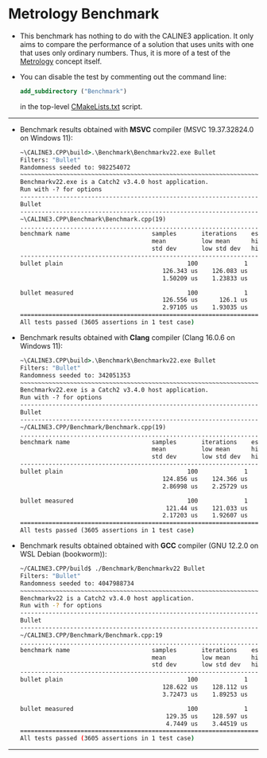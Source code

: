 # Metrology Benchmark

* This benchmark has nothing to do with the CALINE3 application. It only aims to compare the performance of a solution that uses units with one that uses only ordinary numbers. Thus, it is more of a test of the [Metrology](https://github.com/mangh/CALINE3.CPP/tree/main/Metrology) concept itself.

* You can disable the test by commenting out the command line:
  ```cmake
  add_subdirectory ("Benchmark")
  ```
  in the top-level [CMakeLists.txt](https://github.com/mangh/CALINE3.CPP/blob/main/CMakeLists.txt) script.

---

* Benchmark results obtained with __MSVC__ compiler (MSVC 19.37.32824.0 on Windows 11):
  ```cmd
  ~\CALINE3.CPP\build>.\Benchmark\Benchmarkv22.exe Bullet
  Filters: "Bullet"
  Randomness seeded to: 982254072
  ~~~~~~~~~~~~~~~~~~~~~~~~~~~~~~~~~~~~~~~~~~~~~~~~~~~~~~~~~~~~~~~~~~~~~~~~~~~~~~~
  Benchmarkv22.exe is a Catch2 v3.4.0 host application.
  Run with -? for options
  -------------------------------------------------------------------------------
  Bullet
  -------------------------------------------------------------------------------
  ~\CALINE3.CPP\Benchmark\Benchmark.cpp(19)
  ...............................................................................
  benchmark name                       samples       iterations    estimated
                                       mean          low mean      high mean
                                       std dev       low std dev   high std dev
  -------------------------------------------------------------------------------
  bullet plain                                   100             1    12.6635 ms
                                          126.343 us    126.083 us    126.678 us
                                          1.50209 us    1.23833 us    2.10914 us
  
  bullet measured                                100             1    12.5384 ms
                                          126.556 us      126.1 us    127.334 us
                                          2.97105 us    1.93035 us    4.75491 us
  ===============================================================================
  All tests passed (3605 assertions in 1 test case)
  ```

* Benchmark results obtained with __Clang__ compiler (Clang 16.0.6 on Windows 11):
  ```cmd
  ~\CALINE3.CPP\build>.\Benchmark\Benchmarkv22.exe Bullet
  Filters: "Bullet"
  Randomness seeded to: 342051353
  ~~~~~~~~~~~~~~~~~~~~~~~~~~~~~~~~~~~~~~~~~~~~~~~~~~~~~~~~~~~~~~~~~~~~~~~~~~~~~~~
  Benchmarkv22.exe is a Catch2 v3.4.0 host application.
  Run with -? for options
  -------------------------------------------------------------------------------
  Bullet
  -------------------------------------------------------------------------------
  ~/CALINE3.CPP/Benchmark/Benchmark.cpp(19)
  ...............................................................................
  benchmark name                       samples       iterations    estimated
                                       mean          low mean      high mean
                                       std dev       low std dev   high std dev
  -------------------------------------------------------------------------------
  bullet plain                                   100             1    12.4103 ms
                                          124.856 us    124.366 us    125.514 us
                                          2.86998 us    2.25729 us    3.97257 us
  
  bullet measured                                100             1    12.0921 ms
                                           121.44 us    121.033 us    121.884 us
                                          2.17203 us    1.92607 us     2.6183 us
  ===============================================================================
  All tests passed (3605 assertions in 1 test case)
  ```

* Benchmark results obtained obtained with __GCC__ compiler (GNU 12.2.0 on WSL Debian (bookworm)):
  ```sh
  ~/CALINE3.CPP/build$ ./Benchmark/Benchmarkv22 Bullet
  Filters: "Bullet"
  Randomness seeded to: 4047988734
  ~~~~~~~~~~~~~~~~~~~~~~~~~~~~~~~~~~~~~~~~~~~~~~~~~~~~~~~~~~~~~~~~~~~~~~~~~~~~~~~
  Benchmarkv22 is a Catch2 v3.4.0 host application.
  Run with -? for options
  -------------------------------------------------------------------------------
  Bullet
  -------------------------------------------------------------------------------
  ~/CALINE3.CPP/Benchmark/Benchmark.cpp:19
  ...............................................................................
  benchmark name                       samples       iterations    estimated
                                       mean          low mean      high mean
                                       std dev       low std dev   high std dev
  -------------------------------------------------------------------------------
  bullet plain                                   100             1    12.7065 ms
                                          128.622 us    128.112 us    129.778 us
                                          3.72473 us    1.89253 us    7.27877 us
  
  bullet measured                                100             1     12.685 ms
                                           129.35 us    128.597 us    130.527 us
                                           4.7449 us    3.44519 us    6.87878 us
  ===============================================================================
  All tests passed (3605 assertions in 1 test case)
  ```

---
